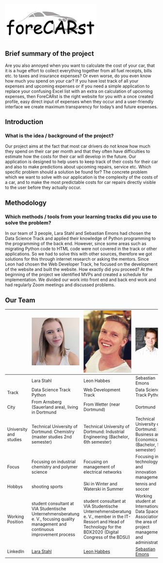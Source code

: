 <img src="images/logo.jpg" width="300">

## Brief summary of the project
Are you also annoyed when you want to calculate the cost of your car, that it is a huge effort to collect everything together from all fuel receipts, bills etc. to taxes and insurance expenses?  Or even worse, do you even know how much you spend on your car? If you have lost track of all your expenses and upcoming expenses or if you need a simple application to replace your confusing Excel list with an extra on calculation of upcoming expenses, then ForeCARst is the right website for you with a once created profile, easy direct input of expenses when they occur and a user-friendly interface we create maximum transparency for today’s and future expenses.

## Introduction
### What is the idea / background of the project?
Our project aims at the fact that most car drivers do not know how much they spend on their car per month and that they often have difficulties to estimate how the costs for their car will develop in the future. Our application is designed to help users to keep track of their costs for their car and also to make predictions about upcoming repairs, service etc.
Which specific problem should a solution be found for?
The concrete problem which we want to solve with our application is the complexity of the costs of a car, and to make the most predictable costs for car repairs directly visible to the user before they actually occur.

## Methodology
### Which methods / tools from your learning tracks did you use to solve the problem? 
In our team of 3 people, Lara Stahl and Sebastian Emons had chosen the Data Science Track and applied their knowledge of Python programming to the programming of the back end. However, since some areas such as migrating Python code to HTML code were not covered in the track or other applications. So we had to solve this with other sources, therefore we got solutions for this through internet research or asking the mentors. 
Since Leon had chosen the Web Developer Track, he focused on the development of the website and built the website. 
How exactly did you proceed?
At the beginning of the project we identified MVPs and created a schedule for implementation. We divided our work into front end and back end work and had regularly Zoom meetings and discussed problems.





## Our Team
|  | <img src="https://github.com/SebEmons/ForeCARst/blob/master/images/Lara.jpg"> | <img src="https://github.com/SebEmons/ForeCARst/blob/master/images/Leon.jpg"> | <img src="https://github.com/SebEmons/ForeCARst/blob/master/images/Sebastian.jpg"> |
| --- | --- | --- | --- |
| | Lara Stahl | Leon Habbes | Sebastian Emons |
| Track	| Data Science Track Python	| Web Development Track	| Data Science Track Python |
| City	| From Arnsberg (Sauerland area), living in Dortmund	| From Wetter (near Dortmund) |	Dortmund |
| University and studies | Technical University of Dortmund: Chemistry (master studies 2nd semester)	| Technical University of Dortmund: Industrial Engineering (Bachelor, 6th semester)	| Technical University of Dortmund: Business and Economics (Bachelor, 5th semester) |
| Focus	| Focusing on industrial chemistry and polymer science	| Focusing on management of electrical networks	| Focusing in technology and innovation management| 
| Hobbys	| shooting sports	| Ski in Winter and Waterski in Summer |	tennis and soccer |
| Working Position	| student consultant at VIA Studentische Unternehmensberatung e. V., focusing quality management and continuous improvement process	| student consultant at VIA Studentische Unternehmensberatung e. V., member in the IT-Ressort and Head of Technology for the BDX2020 (Digital Congress of the BDSU)	| Working student at International Data Spaces Association in the area of project management and administration |
| LinkedIn	| [Lara Stahl](https://www.linkedin.com/in/laraalexandrastahl/) | [Leon Habbes](https://www.linkedin.com/in/leon-habbes-7aa615198/) | [Sebastian Emons](https://www.linkedin.com/in/sebastian-emons/) |
